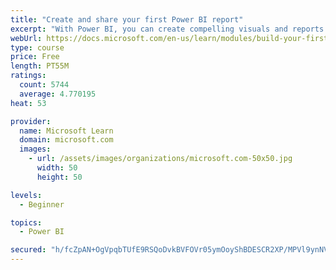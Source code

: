 ```yaml
---
title: "Create and share your first Power BI report"
excerpt: "With Power BI, you can create compelling visuals and reports. In this module, you learn how to use Power BI Desktop to connect to data, build visuals, and create a report that you can share with others in your organization. You then learn how to publish the report to the Power BI service, so that others can see your insights and benefit from your work."
webUrl: https://docs.microsoft.com/en-us/learn/modules/build-your-first-power-bi-report/
type: course
price: Free
length: PT55M
ratings:
  count: 5744
  average: 4.770195
heat: 53

provider:
  name: Microsoft Learn
  domain: microsoft.com
  images:
    - url: /assets/images/organizations/microsoft.com-50x50.jpg
      width: 50
      height: 50

levels:
  - Beginner

topics:
  - Power BI

secured: "h/fcZpAN+OgVpqbTUfE9RSQoDvkBVFOVr05ymOoyShBDESCR2XP/MPVl9ynNVwvMgsah9agdE3gRmNUxH0mWiz4M+F4B6BAbfvM/OhMjw84saqh5Dsr3vXJbN8gGLXX0ii7RM+z6bFRrPfhYsVlpIp5tZhXpx5++sTq/et7fJs9KT7IKntg6aC2Kyb6gi3FJ9fvGnZbfjJb2PvUkHDOxBLwnjIrK795J+m8YLCTBIE9NzVe9yIcWL1VxpaVASabBXJhDq/JpQpV9erOvxaa36mHRQgOLKez3kFxrwBmcQZwh3Aaz5mFyyZtrShmEHAaFbTgCy2jbywHMDgIT1lEayympdm8DvEId3UGmEmfJzZVgqn76rmnO4CHgDEVizFdQ/8/EHgYEfA26jWH8Zx2ttDAJvM/C0MJ44VSX87IxURE=;SvnmVgIygJS15dr0O+hxpw=="
---
```


